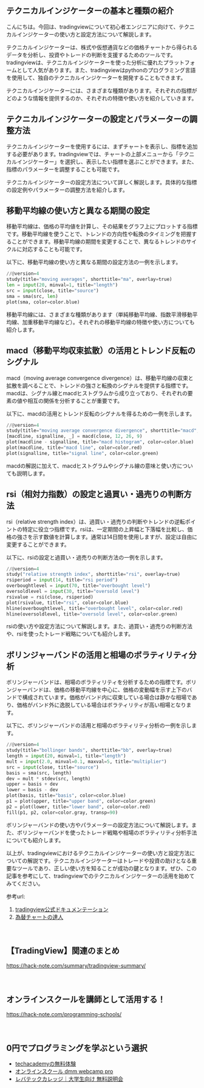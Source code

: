 <!--
title: 【tradingview】テクニカルインジケーターの使い方と設定方法
tags: tradingview,python,pine
id: 
private: false
-->

## テクニカルインジケーターの基本と種類の紹介

こんにちは。今回は、tradingviewについて初心者エンジニアに向けて、テクニカルインジケーターの使い方と設定方法について解説します。

テクニカルインジケーターは、株式や仮想通貨などの価格チャートから得られるデータを分析し、投資やトレードの判断を支援するためのツールです。tradingviewは、テクニカルインジケーターを使った分析に優れたプラットフォームとして人気があります。また、tradingviewはpythonのプログラミング言語を使用して、独自のテクニカルインジケーターを開発することもできます。

テクニカルインジケーターには、さまざまな種類があります。それぞれの指標がどのような情報を提供するのか、それぞれの特徴や使い方を紹介していきます。

## テクニカルインジケーターの設定とパラメーターの調整方法

テクニカルインジケーターを使用するには、まずチャートを表示し、指標を追加する必要があります。tradingviewでは、チャートの上部メニューから「テクニカルインジケーター」を選択し、表示したい指標を選ぶことができます。また、指標のパラメーターを調整することも可能です。

テクニカルインジケーターの設定方法について詳しく解説します。具体的な指標の設定例やパラメーターの調整方法を紹介します。

## 移動平均線の使い方と異なる期間の設定

移動平均線は、価格の平均値を計算し、その結果をグラフ上にプロットする指標です。移動平均線を使うことで、トレンドの方向性や転換のタイミングを把握することができます。移動平均線の期間を変更することで、異なるトレンドのサイクルに対応することも可能です。

以下に、移動平均線の使い方と異なる期間の設定方法の一例を示します。

```python
//@version=4
study(title="moving averages", shorttitle="ma", overlay=true)
len = input(20, minval=1, title="length")
src = input(close, title="source")
sma = sma(src, len)
plot(sma, color=color.blue)
```

移動平均線には、さまざまな種類があります（単純移動平均線、指数平滑移動平均線、加重移動平均線など）。それぞれの移動平均線の特徴や使い方についても紹介します。

## macd（移動平均収束拡散）の活用とトレンド反転のシグナル

macd（moving average convergence divergence）は、移動平均線の収束と拡散を調べることで、トレンドの強さと転換のシグナルを提供する指標です。macdは、シグナル線とmacdヒストグラムから成り立っており、それぞれの要素の値や相互の関係を分析することが重要です。

以下に、macdの活用とトレンド反転のシグナルを得るための一例を示します。

```python
//@version=4
study(title="moving average convergence divergence", shorttitle="macd", overlay=false)
[macdline, signalline, _] = macd(close, 12, 26, 9)
plot(macdline - signalline, title="macd histogram", color=color.blue)
plot(macdline, title="macd line", color=color.red)
plot(signalline, title="signal line", color=color.green)
```
macdの解説に加えて、macdヒストグラムやシグナル線の意味と使い方についても説明します。

## rsi（相対力指数）の設定と過買い・過売りの判断方法

rsi（relative strength index）は、過買い・過売りの判断やトレンドの逆転ポイントの特定に役立つ指標です。rsiは、一定期間の上昇幅と下落幅を比較し、価格の強さを示す数値を計算します。通常は14日間を使用しますが、設定は自由に変更することができます。

以下に、rsiの設定と過買い・過売りの判断方法の一例を示します。

```python
//@version=4
study("relative strength index", shorttitle="rsi", overlay=true)
rsiperiod = input(14, title="rsi period")
overboughtlevel = input(70, title="overbought level")
oversoldlevel = input(30, title="oversold level")
rsivalue = rsi(close, rsiperiod)
plot(rsivalue, title="rsi", color=color.blue)
hline(overboughtlevel, title="overbought level", color=color.red)
hline(oversoldlevel, title="oversold level", color=color.green)
```

rsiの使い方や設定方法について解説します。また、過買い・過売りの判断方法や、rsiを使ったトレード戦略についても紹介します。

## ボリンジャーバンドの活用と相場のボラティリティ分析

ボリンジャーバンドは、相場のボラティリティを分析するための指標です。ボリンジャーバンドは、価格の移動平均線を中心に、価格の変動幅を示す上下のバンドで構成されています。価格がバンド内に収束している場合は静かな相場であり、価格がバンド外に逸脱している場合はボラティリティが高い相場となります。

以下に、ボリンジャーバンドの活用と相場のボラティリティ分析の一例を示します。

```python
//@version=4
study(title="bollinger bands", shorttitle="bb", overlay=true)
length = input(20, minval=1, title="length")
mult = input(2.0, minval=0.1, maxval=5, title="multiplier")
src = input(close, title="source")
basis = sma(src, length)
dev = mult * stdev(src, length)
upper = basis + dev
lower = basis - dev
plot(basis, title="basis", color=color.blue)
p1 = plot(upper, title="upper band", color=color.green)
p2 = plot(lower, title="lower band", color=color.red)
fill(p1, p2, color=color.gray, transp=90)
```

ボリンジャーバンドの使い方やパラメーターの設定方法について解説します。また、ボリンジャーバンドを使ったトレード戦略や相場のボラティリティ分析手法についても紹介します。

以上が、tradingviewにおけるテクニカルインジケーターの使い方と設定方法についての解説です。テクニカルインジケーターはトレードや投資の助けとなる重要なツールであり、正しい使い方を知ることが成功の鍵となります。ぜひ、この記事を参考にして、tradingviewでのテクニカルインジケーターの活用を始めてみてください。

参考url:
1. [tradingview公式ドキュメンテーション](https://jp.tradingview.com/support/solutions/43000065650-%e3%83%86%e3%82%af%e3%83%8b%e3%82%ab%e3%83%ab-%e9%96%8b%e7%99%ba-%e8%a8%80%e8%aa%9e-pine-%e3%81%a8-type%e3%81%a8-tv%e7%b7%b4%e7%bf%92%e5%88%b8%e3%81%ab%e3%81%a4%e3%81%84%e3%81%a6/)
2. [為替チャートの達人](https://forexpedia.jp/%e3%83%86%e3%82%af%e3%83%8b%e3%82%ab%e3%83%ab%e3%82%a4%e3%83%b3%e3%82%b8%e3%82%b1%e3%83%bc%e3%82%bf%e3%83%bc/)

　

## 【TradingView】関連のまとめ
https://hack-note.com/summary/tradingview-summary/

　

## オンラインスクールを講師として活用する！
https://hack-note.com/programming-schools/

　

## 0円でプログラミングを学ぶという選択
- [techacademyの無料体験](//af.moshimo.com/af/c/click?a_id=2612475&amp;p_id=1555&amp;pc_id=2816&amp;pl_id=22706&amp;url=https%3a%2f%2ftechacademy.jp%2fhtmlcss-trial%3futm_source%3dmoshimo%26utm_medium%3daffiliate%26utm_campaign%3dtextad)
- [オンラインスクール dmm webcamp pro](//af.moshimo.com/af/c/click?a_id=2612482&amp;p_id=1363&amp;pc_id=2297&amp;pl_id=39999&amp;guid=on)
- [レバテックカレッジ｜大学生向け 無料説明会](//af.moshimo.com/af/c/click?a_id=4071793&p_id=3198&pc_id=7488&pl_id=41848)

